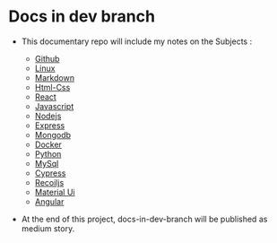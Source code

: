 # Docs in dev branch

- This documentary repo will include my notes on the Subjects :

  - [Github](Github.md)
  - [Linux](Linux.md)
  - [Markdown](Markdown.md)
  - [Html-Css](HtmlCss.md)
  - [React](React.md)
  - [Javascript](Javascript.md)
  - [Nodejs](Nodejs.md)
  - [Express](Express.md)
  - [Mongodb](Mongodb.md)
  - [Docker](Docker.md)
  - [Python](Python.md)
  - [MySql](MySql.md)
  - [Cypress](Cypress.md)
  - [Recoiljs](Recoiljs.md)
  - [Material Ui](Materialui.md)
  - [Angular](Angular.md)

- At the end of this project, docs-in-dev-branch will be published as medium story.
